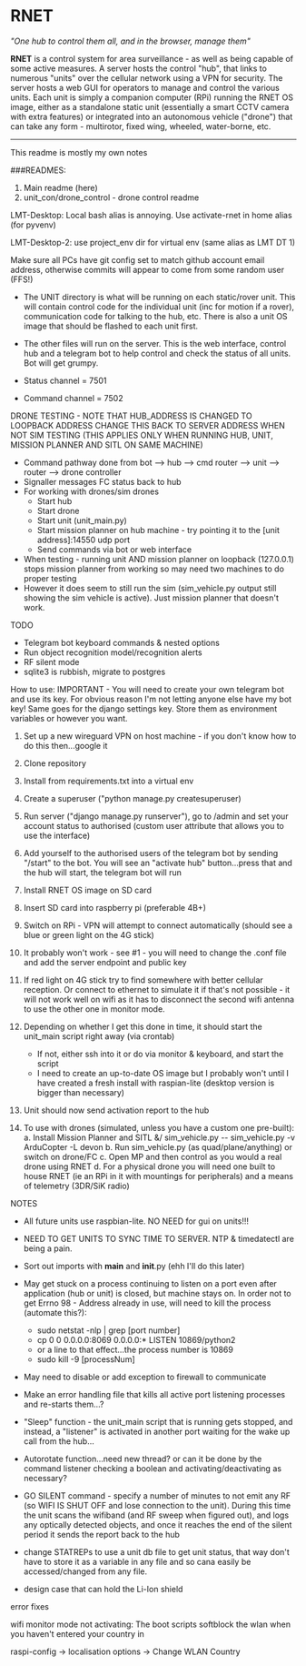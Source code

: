 # RNET

*"One hub to control them all, and in the browser, manage them"*

**RNET** is a control system for area surveillance - as well as being capable of some active measures. A server hosts the control "hub", that links to numerous "units" over the cellular network using a VPN for security. The server hosts a web GUI for operators to manage and control the various units. Each unit is simply a companion computer (RPi) running the RNET OS image, either as a standalone static unit (essentially a smart CCTV camera with extra features) or integrated into an autonomous vehicle ("drone") that can take any form - multirotor, fixed wing, wheeled, water-borne, etc.

---

This readme is mostly my own notes

###READMES:
1. Main readme (here)
2. unit_con/drone_control - drone control readme

LMT-Desktop: Local bash alias is annoying. Use activate-rnet in home alias (for pyvenv)

LMT-Desktop-2: use project_env dir for virtual env (same alias as LMT DT 1)

Make sure all PCs have git config set to match github account email address, otherwise commits will appear to come from some random user (FFS!)

- The UNIT directory is what will be running on each static/rover unit. This will contain control code for the individual unit (inc for motion if a rover), communication code for talking to the hub, etc. There is also a unit OS image that should be flashed to each unit first.

- The other files will run on the server. This is the web interface, control hub and a telegram bot to help control and check the status of all units. Bot will get grumpy.

- Status channel = 7501
- Command channel = 7502

DRONE TESTING - NOTE THAT HUB_ADDRESS IS CHANGED TO LOOPBACK ADDRESS
CHANGE THIS BACK TO SERVER ADDRESS WHEN NOT SIM TESTING (THIS APPLIES ONLY WHEN RUNNING HUB, UNIT, MISSION PLANNER AND SITL ON SAME MACHINE)

- Command pathway done from bot --> hub --> cmd router --> unit --> router --> drone controller
- Signaller messages FC status back to hub
- For working with drones/sim drones
    - Start hub
    - Start drone
    - Start unit (unit_main.py)
    - Start mission planner on hub machine - try pointing it to the [unit address]:14550 udp port
    - Send commands via bot or web interface
- When testing - running unit AND mission planner on loopback (127.0.0.1) stops mission planner from working so may need two machines to do proper testing
- However it does seem to still run the sim (sim_vehicle.py output still showing the sim vehicle is active). Just mission planner that doesn't work.




TODO
- Telegram bot keyboard commands & nested options
- Run object recognition model/recognition alerts
- RF silent mode
- sqlite3 is rubbish, migrate to postgres

How to use:
IMPORTANT - You will need to create your own telegram bot and use its key. For obvious reason I'm not letting anyone else have my bot key! Same goes for the django settings key. Store them as environment variables or however you want.

1. Set up a new wireguard VPN on host machine - if you don't know how to do this then...google it
2. Clone repository
3. Install from requirements.txt into a virtual env
4. Create a superuser ("python manage.py createsuperuser)
5. Run server ("django manage.py runserver"), go to /admin and set your account status to authorised (custom user attribute that allows you to use the interface)
5. Add yourself to the authorised users of the telegram bot by sending "/start" to the bot. You will see an "activate hub" button...press that and the hub will start, the telegram bot will run


6. Install RNET OS image on SD card
7. Insert SD card into raspberry pi (preferable 4B+)
8. Switch on RPi - VPN will attempt to connect automatically (should see a blue or green light on the 4G stick)
9. It probably won't work - see #1 - you will need to change the .conf file and add the server endpoint and public key
10. If red light on 4G stick try to find somewhere with better cellular reception. Or connect to ethernet to simulate it if that's not possible - it will not work well on wifi as it has to disconnect the second wifi antenna to use the other one in monitor mode.
11. Depending on whether I get this done in time, it should start the unit_main script right away (via crontab)
    - If not, either ssh into it or do via monitor & keyboard, and start the script
    - I need to create an up-to-date OS image but I probably won't until I have created a fresh install with raspian-lite (desktop version is bigger than necessary)
12. Unit should now send activation report to the hub

13. To use with drones (simulated, unless you have a custom one pre-built):
    a. Install Mission Planner and SITL &/ sim_vehicle.py -- sim_vehicle.py -v ArduCopter -L devon
    b. Run sim_vehicle.py (as quad/plane/anything) or switch on drone/FC
    c. Open MP and then control as you would a real drone using RNET
    d. For a physical drone you will need one built to house RNET (ie an RPi in it with mountings for peripherals) and a means of telemetry (3DR/SiK radio)


NOTES

- All future units use raspbian-lite. NO NEED for gui on units!!!

- NEED TO GET UNITS TO SYNC TIME TO SERVER. NTP & timedatectl are being a pain.
- Sort out imports with __main__ and __init__.py (ehh I'll do this later)
- May get stuck on a process continuing to listen on a port even after application (hub or unit) is closed, but machine stays on. In order not to get Errno 98 - Address already in use, will need to kill the process (automate this?):
    - sudo netstat -nlp | grep [port number]
    - cp        0      0 0.0.0.0:8069            0.0.0.0:*               LISTEN      10869/python2 
    - or a line to that effect...the process number is 10869
    - sudo kill -9 [processNum]
- May need to disable or add exception to firewall to communicate
- Make an error handling file that kills all active port listening processes and re-starts them...?
- "Sleep" function - the unit_main script that is running gets stopped, and instead, a "listener" is activated in another port waiting for the wake up call from the hub...
- Autorotate function...need new thread? or can it be done by the command listener checking a boolean and activating/deactivating as necessary?
- GO SILENT command - specify a number of minutes to not emit any RF (so WIFI IS SHUT OFF and lose connection to the unit). During this time the unit scans the wifiband (and RF sweep when figured out), and logs any optically detected objects, and once it reaches the end of the silent period it sends the report back to the hub
- change STATREPs to use a unit db file to get unit status, that way don't have to store it as a variable in any file and so cana easily be accessed/changed from any file.
- design case that can hold the Li-Ion shield

error fixes

wifi monitor mode not activating:
The boot scripts softblock the wlan when you haven't entered your country in

raspi-config -> localisation options -> Change WLAN Country
